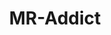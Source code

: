 ---
title: MR-Addict
github: https://github.com/MR-Addict
mode: dark
transition: 1s
score: 84.4
archetype:
- Innovative
---